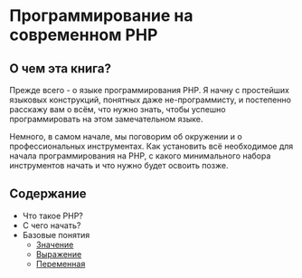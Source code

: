 # Программирование на современном PHP

## О чем эта книга?
Прежде всего - о языке программирования PHP. Я начну с простейших языковых конструкций, понятных даже не-программисту, 
и постепенно расскажу вам о всём, что нужно знать, чтобы успешно программировать на этом замечательном языке.

Немного, в самом начале, мы поговорим об окружении и о профессиональных инструментах. Как установить всё необходимое
для начала программирования на PHP, с какого минимального набора инструментов начать и что нужно будет освоить позже.

## Содержание
- Что такое PHP?
- С чего начать?
- Базовые понятия
    - [Значение](./base/value.md)
    - [Выражение](./base/expression.md)
    - [Переменная](./base/variable.md)